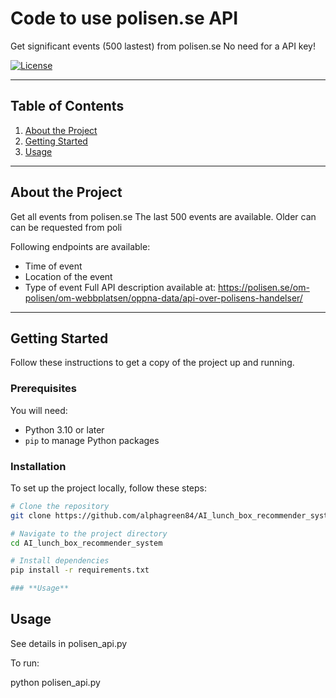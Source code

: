 # **Code to use polisen.se API**

Get significant events (500 lastest) from polisen.se
No need for a API key!

[![License](https://img.shields.io/badge/license-MIT-blue.svg)](LICENSE)

---

## **Table of Contents**

1. [About the Project](#about-the-project)
2. [Getting Started](#getting-started)
3. [Usage](#usage)


---

## **About the Project**
Get all events from polisen.se 
The last 500 events are available. Older can can be requested from poli

Following endpoints are available:
- Time of event 
- Location of the event
- Type of event
Full API description available at: https://polisen.se/om-polisen/om-webbplatsen/oppna-data/api-over-polisens-handelser/

---

## **Getting Started**

Follow these instructions to get a copy of the project up and running.

### **Prerequisites**

You will need:
- Python 3.10 or later
- `pip` to manage Python packages

### **Installation**

To set up the project locally, follow these steps:

```bash
# Clone the repository
git clone https://github.com/alphagreen84/AI_lunch_box_recommender_system.git

# Navigate to the project directory
cd AI_lunch_box_recommender_system

# Install dependencies
pip install -r requirements.txt

### **Usage**
```


## Usage
See details in polisen_api.py

To run:

python polisen_api.py
